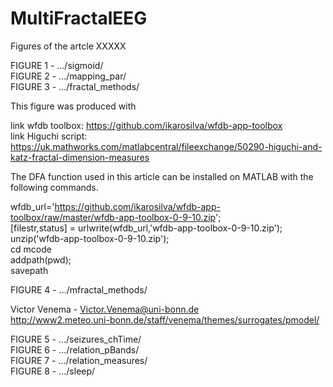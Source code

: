 # MultiFractalEEG

Figures of the artcle XXXXX

FIGURE 1 - .../sigmoid/  
FIGURE 2 - .../mapping_par/  
FIGURE 3 - .../fractal_methods/  

This figure was produced with 

link wfdb toolbox: https://github.com/ikarosilva/wfdb-app-toolbox  
link Higuchi script: https://uk.mathworks.com/matlabcentral/fileexchange/50290-higuchi-and-katz-fractal-dimension-measures  

The DFA function used in this article can be installed on MATLAB with the following commands.    

wfdb_url='https://github.com/ikarosilva/wfdb-app-toolbox/raw/master/wfdb-app-toolbox-0-9-10.zip';  
[filestr,status] = urlwrite(wfdb_url,'wfdb-app-toolbox-0-9-10.zip');  
unzip('wfdb-app-toolbox-0-9-10.zip');  
cd mcode  
addpath(pwd);  
savepath  

FIGURE 4 - .../mfractal_methods/

Victor Venema - Victor.Venema@uni-bonn.de  
http://www2.meteo.uni-bonn.de/staff/venema/themes/surrogates/pmodel/  


FIGURE 5 - .../seizures_chTime/  
FIGURE 6 - .../relation_pBands/  
FIGURE 7 - .../relation_measures/  
FIGURE 8 - .../sleep/  

